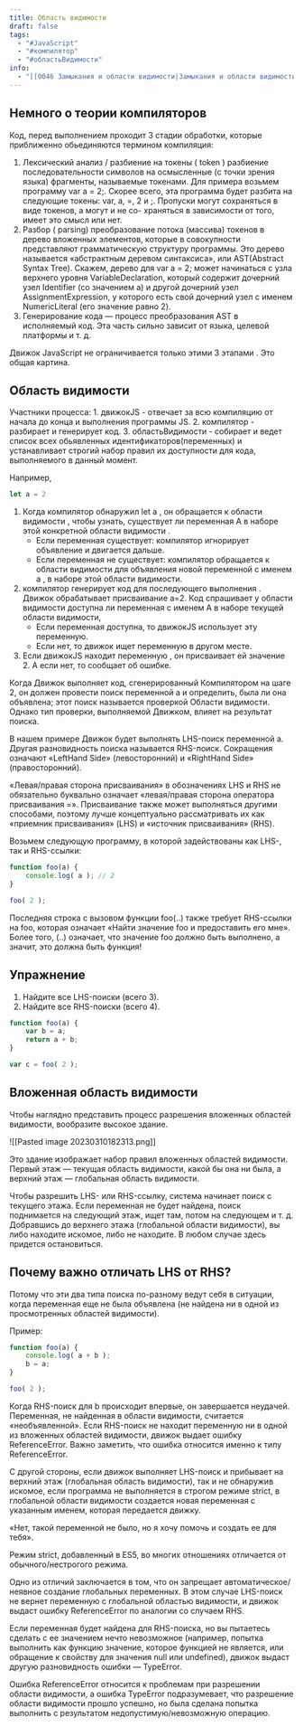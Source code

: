 ```yaml
---
title: Область видимости
draft: false
tags:
  - "#JavaScript"
  - "#компилятор"
  - "#областьВидимости"
info:
  - "[[0046 Замыкания и области видимости|Замыкания и области видимости]]"
---
```

## Немного о теории компиляторов

Код, перед выполнением проходит 3 стадии обработки, которые приближенно обьединяются термином компиляция:

1. Лексический анализ / разбиение на токены ( token ) разбиение последовательности символов на осмысленные (с точки зрения языка) фрагменты, называемые токенами. 
		Для примера возьмем программу var a = 2;. Скорее всего, эта программа будет разбита на следующие токены: var, a, =, 2 и ;. Пропуски могут сохраняться в виде токенов, а могут и не со- храняться в зависимости от того, имеет это смысл или нет.
2. Разбор ( parsing) преобразование потока (массива) токенов в дерево вложенных элементов, которые в совокупности представляют грамматическую структуру программы. Это дерево называется «абстрактным деревом синтаксиса», или AST(Abstract Syntax Tree). 
		Скажем, дерево для var a = 2; может начинаться с узла верхнего уровня VariableDeclaration, который содержит дочерний узел Identifier (со значением a) и другой дочерний узел AssignmentExpression, у которого есть свой дочерний узел с именем NumericLiteral (его значение равно 2).
3. Генерирование кода — процесс преобразования AST в исполняемый код. Эта часть сильно зависит от языка, целевой платформы и т. д.

Движок JavaScript не ограничивается только этими 3 этапами . Это общая картина.

## Область видимости

Участники процесса:
	1. движокJS - отвечает за всю компиляцию от начала до конца и выполнения программы JS.
	2. компилятор - разбирает и генерирует код.
	3. областьВидимости - собирает и ведет список всех обьявленных идентификаторов(переменных) и устанавливает строгий набор правил их доступности для кода, выполняемого в данный момент.

Например, 
~~~js
let a = 2
~~~

1. Когда компилятор обнаружил let a , он обращается к области видимости , чтобы узнать, существует ли переменная A в наборе этой конкретной области видимости .
	* Если переменная существует: компилятор игнорирует объявление и двигается дальше.
	* Если переменная не существует: компилятор обращается к области видимости для объявления новой переменной с именем a , в наборе этой области видимости.
2. компилятор генерирует код для последующего выполнения . Движок обрабатывает присваивание a=2. Код спрашивает у области видимости доступна ли переменная с именем A в наборе текущей области видимости, 
	* Если переменная доступна, то движокJS  использует эту переменную.
	* Если нет, то движок ищет переменную в другом месте.
3. Если движокJS находит переменную , он присваивает ей значение 2. А если нет, то сообщает об ошибке.

Когда Движок выполняет код, сгенерированный Компилятором на шаге 2, он должен провести поиск переменной a и определить, была ли она объявлена; этот поиск называется проверкой Области видимости. Однако тип проверки, выполняемой Движком, влияет на результат поиска.

В нашем примере Движок будет выполнять LHS-поиск переменной a. Другая разновидность поиска называется RHS-поиск. Сокращения означают «LeftHand Side» (левосторонний) и «RightHand Side» (правосторонний). 

«Левая/правая сторона присваивания» в обозначениях LHS и RHS не обязательно буквально означает «левая/правая сторона оператора присваивания =». Присваивание также может выполняться другими способами, поэтому лучше концептуально рассматривать их как «приемник присваивания» (LHS) и «источник присваивания» (RHS).

Возьмем следующую программу, в которой задействованы как LHS-, так и RHS-ссылки:
~~~js
function foo(a) {
	console.log( a ); // 2
}

foo( 2 );
~~~

Последняя строка с вызовом функции foo(..) также требует RHS-ссылки на foo, которая означает «Найти значение foo и предоставить его мне». Более того, (..) означает, что значение foo должно быть выполнено, а значит, это должна быть функция!

## Упражнение

1. Найдите все LHS-поиски (всего 3).
2. Найдите все RHS-поиски (всего 4).

~~~js
function foo(a) {
	var b = a;
	return a + b;
}

var c = foo( 2 );
~~~

## Вложенная область видимости

Чтобы наглядно представить процесс разрешения вложенных областей видимости, вообразите высокое здание.

![[Pasted image 20230310182313.png]]

Это здание изображает набор правил вложенных областей видимости. Первый этаж — текущая область видимости, какой бы она ни была, а верхний этаж — глобальная область видимости.

Чтобы разрешить LHS- или RHS-ссылку, система начинает поиск с текущего этажа. Если переменная не будет найдена, поиск поднимается на следующий этаж, ищет там, потом на следующем и т. д. Добравшись до верхнего этажа (глобальной области видимости), вы либо находите искомое, либо не находите. В любом случае здесь придется остановиться.

## Почему важно отличать LHS от RHS?

Потому что эти два типа поиска по-разному ведут себя в ситуации, когда переменная еще не была объявлена (не найдена ни в одной из просмотренных областей видимости).

Пример:
~~~js
function foo(a) {
	console.log( a + b );
	b = a;
}

foo( 2 );
~~~

Когда RHS-поиск для b происходит впервые, он завершается неудачей. Переменная, не найденная в области видимости, считается «необъявленной».
Если RHS-поиск не находит переменную ни в одной из вложенных областей видимости, движок выдает ошибку ReferenceError.
Важно заметить, что ошибка относится именно к типу ReferenceError.

С другой стороны, если движок выполняет LHS-поиск и прибывает на верхний этаж (глобальная область видимости), так и не обнаружив искомое, если программа не выполняется в строгом режиме strict, в глобальной области видимости создается новая переменная с указанным именем, которая передается движку.

«Нет, такой переменной не было, но я хочу помочь и создать ее для тебя».

Режим strict, добавленный в ES5, во многих отношениях отличается от обычного/нестрогого режима. 

Одно из отличий заключается в том, что он запрещает автоматическое/неявное создание глобальных переменных. В этом случае LHS-поиск не вернет переменную с глобальной областью видимости, и движок выдаст ошибку ReferenceError по аналогии со случаем RHS.

Если переменная будет найдена для RHS-поиска, но вы пытаетесь сделать с ее значением нечто невозможное (например, попытка выполнить как функцию значение, которое функцией не является, или обращение к свойству для значения null или undefined), движок выдаст другую разновидность ошибки — TypeError.

Ошибка ReferenceError относится к проблемам при разрешении области видимости, а ошибка TypeError подразумевает, что разрешение области видимости прошло успешно, но была сделана попытка выполнить с результатом недопустимую/невозможную операцию.